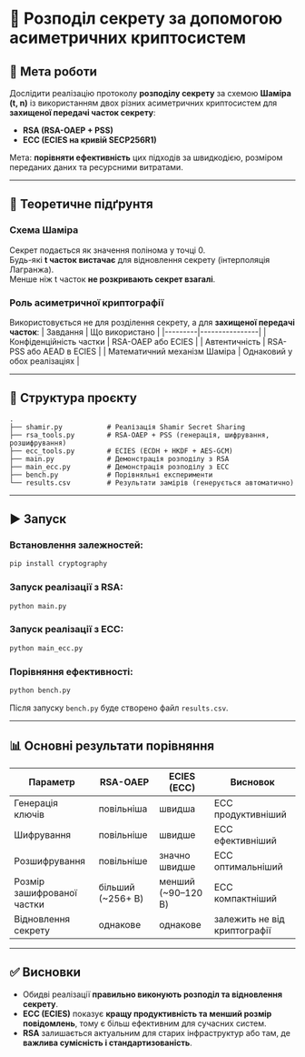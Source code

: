 # 🔐 Розподіл секрету за допомогою асиметричних криптосистем

## 🎯 Мета роботи
Дослідити реалізацію протоколу **розподілу секрету** за схемою **Шаміра (t, n)** із використанням двох різних асиметричних криптосистем для **захищеної передачі часток секрету**:

- **RSA (RSA-OAEP + PSS)**
- **ECC (ECIES на кривій SECP256R1)**

Мета: **порівняти ефективність** цих підходів за швидкодією, розміром переданих даних та ресурсними витратами.

---

## 🧠 Теоретичне підґрунтя

### Схема Шаміра
Секрет подається як значення полінома у точці 0.  
Будь-які **t часток вистачає** для відновлення секрету (інтерполяція Лагранжа).  
Менше ніж t часток **не розкривають секрет взагалі**.

### Роль асиметричної криптографії
Використовується не для розділення секрету, а для **захищеної передачі часток**:
| Завдання | Що використано |
|---------|----------------|
| Конфіденційність частки | RSA-OAEP або ECIES |
| Автентичність | RSA-PSS або AEAD в ECIES |
| Математичний механізм Шаміра | Однаковий у обох реалізаціях |

---

## 🧱 Структура проєкту

```
.
├── shamir.py           # Реалізація Shamir Secret Sharing
├── rsa_tools.py        # RSA-OAEP + PSS (генерація, шифрування, розшифрування)
├── ecc_tools.py        # ECIES (ECDH + HKDF + AES-GCM)
├── main.py             # Демонстрація розподілу з RSA
├── main_ecc.py         # Демонстрація розподілу з ECC
├── bench.py            # Порівняльні експерименти
└── results.csv         # Результати замірів (генерується автоматично)
```

---

## ▶️ Запуск

### Встановлення залежностей:
```bash
pip install cryptography
```

### Запуск реалізації з RSA:
```bash
python main.py
```

### Запуск реалізації з ECC:
```bash
python main_ecc.py
```

### Порівняння ефективності:
```bash
python bench.py
```

Після запуску `bench.py` буде створено файл `results.csv`.

---

## 📊 Основні результати порівняння

| Параметр | RSA-OAEP | ECIES (ECC) | Висновок |
|---------|---------|-------------|----------|
| Генерація ключів | повільніша | швидша | ECC продуктивніший |
| Шифрування | повільніше | швидше | ECC ефективніший |
| Розшифрування | повільніше | значно швидше | ECC оптимальніший |
| Розмір зашифрованої частки | більший (~256+ B) | менший (~90–120 B) | ECC компактніший |
| Відновлення секрету | однакове | однакове | залежить не від криптографії |

---

## ✅ Висновки

- Обидві реалізації **правильно виконують розподіл та відновлення секрету**.
- **ECC (ECIES)** показує **кращу продуктивність та менший розмір повідомлень**, тому є більш ефективним для сучасних систем.
- **RSA** залишається актуальним для старих інфраструктур або там, де **важлива сумісність і стандартизованість**.
